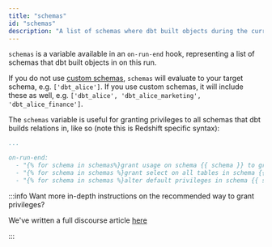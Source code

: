 ```yaml
---
title: "schemas"
id: "schemas"
description: "A list of schemas where dbt built objects during the current run."
---
```


`schemas` is a variable available in an `on-run-end` hook, representing a list of schemas that dbt built objects in on this run. 

If you do not use [custom schemas](/docs/build/custom-schemas), `schemas` will evaluate to your target schema, e.g. `['dbt_alice']`. If you use custom schemas, it will include these as well, e.g. `['dbt_alice', 'dbt_alice_marketing', 'dbt_alice_finance']`.

The `schemas`  variable is useful for granting privileges to all schemas that dbt builds relations in, like so (note this is Redshift specific syntax):


<File name='dbt_project.yml'>

```yaml
...

on-run-end:
  - "{% for schema in schemas%}grant usage on schema {{ schema }} to group reporter;{% endfor%}"
  - "{% for schema in schemas %}grant select on all tables in schema {{ schema }} to group reporter;{% endfor%}"
  - "{% for schema in schemas %}alter default privileges in schema {{ schema }}  grant select on tables to group reporter;{% endfor %}"
```

</File>



:::info Want more in-depth instructions on the recommended way to grant privileges?

We've written a full discourse article [here](https://discourse.getdbt.com/t/the-exact-grant-statements-we-use-in-a-dbt-project/430)

:::
